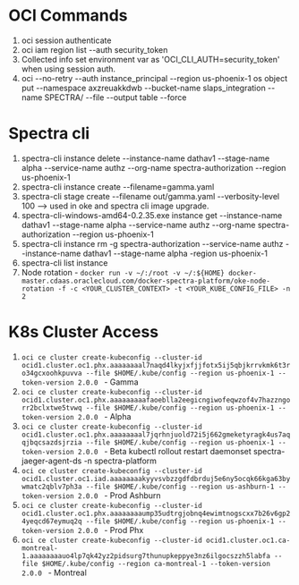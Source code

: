 
# OCI Commands
1. oci session authenticate
1. oci iam region list --auth security_token
1. Collected info set environment var as 'OCI_CLI_AUTH=security_token' when using session auth.
1. oci --no-retry --auth instance_principal --region us-phoenix-1 os object put --namespace axzreuakkdwb  --bucket-name slaps_integration --name SPECTRA/<filename> --file <filename>   --output table --force


# Spectra cli
1. spectra-cli instance delete  --instance-name dathav1 --stage-name alpha --service-name authz --org-name spectra-authorization --region us-phoenix-1
1. spectra-cli instance create --filename=gamma.yaml
1. spectra-cli stage create --filename out/gamma.yaml --verbosity-level 100  --> used in oke and spectra cli image upgrade.
1. spectra-cli-windows-amd64-0.2.35.exe  instance get --instance-name dathav1 --stage-name alpha --service-name authz --org-name spectra-authorization --region us-phoenix-1
1. spectra-cli instance rm -g spectra-authorization --service-name authz --instance-name dathav1 --stage-name alpha -region us-phoenix-1
1. spectra-cli list instance 
1. Node rotation - `docker run -v ~/:/root -v ~/:${HOME} docker-master.cdaas.oraclecloud.com/docker-spectra-platform/oke-node-rotation -f -c <YOUR_CLUSTER_CONTEXT> -t <YOUR_KUBE_CONFIG_FILE> -n 2`

# K8s Cluster Access
1. `oci ce cluster create-kubeconfig --cluster-id ocid1.cluster.oc1.phx.aaaaaaaal7naqd4lkyjxfjjfotx5ij5qbjkrrvkmk6t3ro34gcxoohkpuvva --file $HOME/.kube/config --region us-phoenix-1 --token-version 2.0.0 ` - Gamma
1. `oci ce cluster create-kubeconfig --cluster-id ocid1.cluster.oc1.phx.aaaaaaaaafaoeblla2eegicngiwofeqwzof4v7hazzngorr2bclxtwe5tvwq --file $HOME/.kube/config --region us-phoenix-1 --token-version 2.0.0 ` - Alpha
1. `oci ce cluster create-kubeconfig --cluster-id ocid1.cluster.oc1.phx.aaaaaaaal7jqrhnjuold72i5j662gmeketyragk4us7aqqjbqcsazdsjrzia --file $HOME/.kube/config --region us-phoenix-1 --token-version 2.0.0 ` - Beta
kubectl rollout restart daemonset spectra-jaeger-agent-ds -n spectra-platform
1. `oci ce cluster create-kubeconfig --cluster-id ocid1.cluster.oc1.iad.aaaaaaaakyyvsvbzzgdfdbrduj5e6ny5ocqk66kga63bywmatc2qblv7ph3a --file $HOME/.kube/config --region us-ashburn-1 --token-version 2.0.0 ` - Prod Ashburn
1. `oci ce cluster create-kubeconfig --cluster-id ocid1.cluster.oc1.phx.aaaaaaaaump35udtrgjobnq4ewimtnogscxx7b26v6gp24yeqcd67eymuq2q --file $HOME/.kube/config --region us-phoenix-1 --token-version 2.0.0 ` - Prod Phx
1. `oci ce cluster create-kubeconfig --cluster-id ocid1.cluster.oc1.ca-montreal-1.aaaaaaaauo4lp7qk42yz2pidsurg7thunupkeppye3nz6ilgocszzh5labfa --file $HOME/.kube/config --region ca-montreal-1 --token-version 2.0.0 ` - Montreal